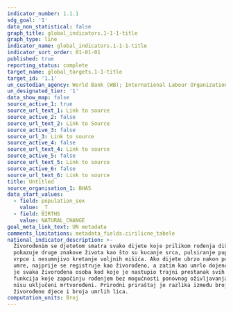 ```yaml
---
indicator_number: 1.1.1
sdg_goal: '1'
data_non_statistical: false
graph_title: global_indicators.1-1-1-title
graph_type: line
indicator_name: global_indicators.1-1-1-title
indicator_sort_order: 01-01-01
published: true
reporting_status: complete
target_name: global_targets.1-1-title
target_id: '1.1'
un_custodian_agency: World Bank (WB); International Labour Organization (ILO)
un_designated_tier: '1'
data_show_map: false
source_active_1: true
source_url_text_1: Link to source
source_active_2: false
source_url_text_2: Link to Source
source_active_3: false
source_url_3: Link to source
source_active_4: false
source_url_text_4: Link to source
source_active_5: false
source_url_text_5: Link to source
source_active_6: false
source_url_text_6: Link to source
title: Untitled
source_organisation_1: BHAS
data_start_values:
  - field: population_sex
    value: _T
  - field: BIRTHS
    value: NATURAL_CHANGE
goal_meta_link_text: UN metadata
comments_limitations: metadata_fields.cirilicne_tabele
national_indicator_description: >-
  Živorođenim se djetetom smatra svako dijete koje prilikom rođenja diše i
  pokazuje druge znakove života kao što su kucanje srca, pulsiranje pupčane
  vrpce i nesumnjivo kretanje voljnih mišića. Ako dijete ubrzo nakon poroda
  umre, najprije se registruje kao živorođeno, a zatim kao umrlo dojenče. Umrli
  je svaka živorođena osoba kod koje je nastupio trajni prestanak svih vitalnih
  funkcija koje započinju rođenjem bez mogućnosti ponovnog oživljavanja. Ovdje
  nisu uključeni mrtvorođeni. Prirodni priraštaj je razlika između broja
  živorođene djece i broja umrlih lica.
computation_units: Broj
---
```

